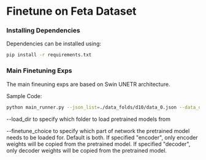 # Finetune on Feta Dataset

### Installing Dependencies
Dependencies can be installed using:
``` bash
pip install -r requirements.txt
```

### Main Finetuning Exps

The main fineuning exps are based on Swin UNETR architecture. 

Sample Code:

``` bash
python main_runner.py --json_list=./data_folds/d10/data_0.json --data_dir=/path/to/data --feature_size=48 --pos_embed='perceptron' --roi_x=96 --roi_y=96 --roi_z=96 --use_checkpoint --batch_size=4 --max_epochs=600 --save_checkpoint --model_name swin --logdir ./runs/swin_finetune --optim_lr 8e-4 --use_ssl_pretrained --load_dir "../../Pretrain//output/FOLDER_NAME/" --finetune_choice "both"
```

--load_dir to specify which folder to load pretrained models from

--finetune_choice to specify which part of network the pretrained model needs to be loaded for. Default is both. If specified "encoder", only encoder weights will be copied from the pretrained model. If specified "decoder", only decoder weights will be copied from the pretrained model.
